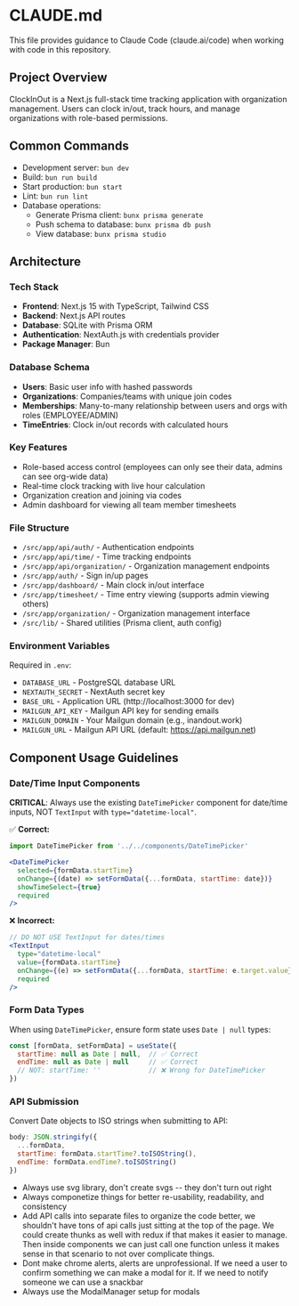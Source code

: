 # CLAUDE.md

This file provides guidance to Claude Code (claude.ai/code) when working with code in this repository.

## Project Overview

ClockInOut is a Next.js full-stack time tracking application with organization management. Users can clock in/out, track hours, and manage organizations with role-based permissions.

## Common Commands

- Development server: `bun dev`
- Build: `bun run build`
- Start production: `bun start`
- Lint: `bun run lint`
- Database operations:
  - Generate Prisma client: `bunx prisma generate`
  - Push schema to database: `bunx prisma db push`
  - View database: `bunx prisma studio`

## Architecture

### Tech Stack
- **Frontend**: Next.js 15 with TypeScript, Tailwind CSS
- **Backend**: Next.js API routes
- **Database**: SQLite with Prisma ORM
- **Authentication**: NextAuth.js with credentials provider
- **Package Manager**: Bun

### Database Schema
- **Users**: Basic user info with hashed passwords
- **Organizations**: Companies/teams with unique join codes
- **Memberships**: Many-to-many relationship between users and orgs with roles (EMPLOYEE/ADMIN)
- **TimeEntries**: Clock in/out records with calculated hours

### Key Features
- Role-based access control (employees can only see their data, admins can see org-wide data)
- Real-time clock tracking with live hour calculation
- Organization creation and joining via codes
- Admin dashboard for viewing all team member timesheets

### File Structure
- `/src/app/api/auth/` - Authentication endpoints
- `/src/app/api/time/` - Time tracking endpoints
- `/src/app/api/organization/` - Organization management endpoints
- `/src/app/auth/` - Sign in/up pages
- `/src/app/dashboard/` - Main clock in/out interface
- `/src/app/timesheet/` - Time entry viewing (supports admin viewing others)
- `/src/app/organization/` - Organization management interface
- `/src/lib/` - Shared utilities (Prisma client, auth config)

### Environment Variables
Required in `.env`:
- `DATABASE_URL` - PostgreSQL database URL
- `NEXTAUTH_SECRET` - NextAuth secret key
- `BASE_URL` - Application URL (http://localhost:3000 for dev)
- `MAILGUN_API_KEY` - Mailgun API key for sending emails
- `MAILGUN_DOMAIN` - Your Mailgun domain (e.g., inandout.work)
- `MAILGUN_URL` - Mailgun API URL (default: https://api.mailgun.net)

## Component Usage Guidelines

### Date/Time Input Components
**CRITICAL**: Always use the existing `DateTimePicker` component for date/time inputs, NOT `TextInput` with `type="datetime-local"`.

✅ **Correct:**
```jsx
import DateTimePicker from '../../components/DateTimePicker'

<DateTimePicker
  selected={formData.startTime}
  onChange={(date) => setFormData({...formData, startTime: date})}
  showTimeSelect={true}
  required
/>
```

❌ **Incorrect:**
```jsx
// DO NOT USE TextInput for dates/times
<TextInput
  type="datetime-local"
  value={formData.startTime}
  onChange={(e) => setFormData({...formData, startTime: e.target.value})}
  required
/>
```

### Form Data Types
When using `DateTimePicker`, ensure form state uses `Date | null` types:
```jsx
const [formData, setFormData] = useState({
  startTime: null as Date | null,  // ✅ Correct
  endTime: null as Date | null     // ✅ Correct
  // NOT: startTime: ''            // ❌ Wrong for DateTimePicker
})
```

### API Submission
Convert Date objects to ISO strings when submitting to API:
```jsx
body: JSON.stringify({
  ...formData,
  startTime: formData.startTime?.toISOString(),
  endTime: formData.endTime?.toISOString()
})
```
- Always use svg library, don't create svgs -- they don't turn out right
- Always componetize things for better re-usability, readability, and consistency
- Add API calls into separate files to organize the code better, we shouldn't have tons of api calls just sitting at the top of the page. We could create thunks as well with redux if that makes it easier to manage. Then inside components we can just call one function unless it makes sense in that scenario to not over complicate things.
- Dont make chrome alerts, alerts are unprofessional. If we need a user to confirm something we can make a modal for it. If we need to notify someone we can use a snackbar
- Always use the ModalManager setup for modals